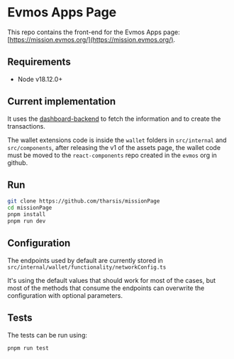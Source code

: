 # Evmos Apps Page

This repo contains the front-end for the Evmos Apps page: [https://mission.evmos.org/](https://mission.evmos.org/).

## Requirements

- Node v18.12.0+

## Current implementation

It uses the [dashboard-backend](https://github.com/tharsis/dashboard-backend) to fetch the information and to create the transactions.

The wallet extensions code is inside the `wallet` folders in `src/internal` and `src/components`, after releasing the v1 of the assets page, the wallet code must be moved to the `react-components` repo created in the `evmos` org in github.

## Run

```sh
git clone https://github.com/tharsis/missionPage
cd missionPage
pnpm install
pnpm run dev
```

## Configuration

The endpoints used by default are currently stored in `src/internal/wallet/functionality/networkConfig.ts`

It's using the default values that should work for most of the cases, but most of the methods that consume the endpoints can overwrite the configuration with optional parameters.

## Tests

The tests can be run using:

```sh
pnpm run test
```
